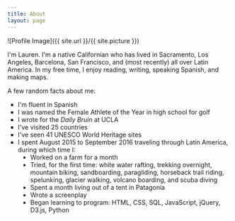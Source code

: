```yaml
---
title: About
layout: page
---
```

![Profile Image]({{ site.url }}/{{ site.picture }})

<p>I'm Lauren. I'm a native Californian who has lived in Sacramento, Los Angeles, Barcelona, San Francisco, and (most recently) all over Latin America. In my free time, I enjoy reading, writing, speaking Spanish, and making maps.</p>

<p>A few random facts about me: </p>

<ul class="skill-list">
    <li type="square">I'm fluent in Spanish</li>
    <li type="square">I was named the Female Athlete of the Year in high school for golf</li>
    <li type="square">I wrote for the <em> Daily Bruin </em> at UCLA </li>
    <li type="square">I've visited 25 countries</li> <!-- through Guatemala -->
    <li type="square">I've seen 41 UNESCO World Heritage sites</li> <!-- through Guatemala -->
    <li type="square">I spent August 2015 to September 2016 traveling through Latin America, during which time I:</li>
    <li style="margin-left: 2em">Worked on a farm for a month</li>
    <li style="margin-left: 2em">Tried, for the first time: white water rafting, trekking overnight, mountain biking, sandboarding, paragliding, horseback trail riding, spelunking, glacier walking, volcano boarding, and scuba diving</li>
    <li style="margin-left: 2em">Spent a month living out of a tent in Patagonia</li>
	<li style="margin-left: 2em">Wrote a screenplay</li>
	<li style="margin-left: 2em">Began learning to program: HTML, CSS, SQL, JavaScript, jQuery, D3.js, Python</li>
</ul>

